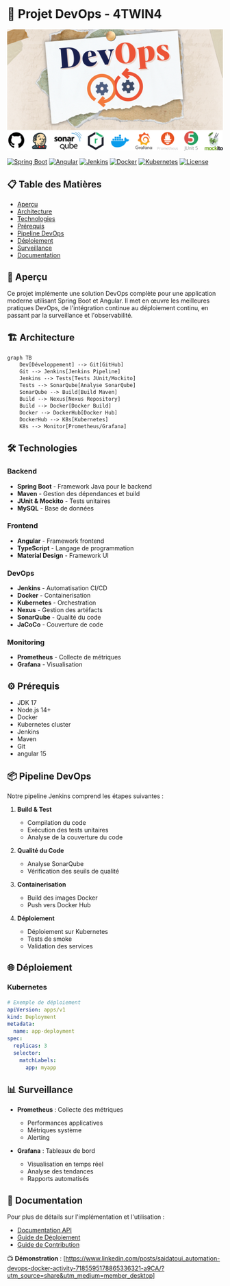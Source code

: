 # 🚀 Projet DevOps - 4TWIN4
![Logo Devops](Port.png)

[![Spring Boot](https://img.shields.io/badge/Spring%20Boot-2.7.0-brightgreen.svg)](https://spring.io/projects/spring-boot)
[![Angular](https://img.shields.io/badge/Angular-14.0.0-red.svg)](https://angular.io/)
[![Jenkins](https://img.shields.io/badge/Jenkins-2.0-blue.svg)](https://www.jenkins.io/)
[![Docker](https://img.shields.io/badge/Docker-20.10-blue.svg)](https://www.docker.com/)
[![Kubernetes](https://img.shields.io/badge/Kubernetes-1.24-blue.svg)](https://kubernetes.io/)
[![License](https://img.shields.io/badge/License-MIT-yellow.svg)](LICENSE)

## 📋 Table des Matières
- [Aperçu](#-aperçu)
- [Architecture](#-architecture)
- [Technologies](#-technologies)
- [Prérequis](#-prérequis)
- [Pipeline DevOps](#-pipeline-devops)
- [Déploiement](#-déploiement)
- [Surveillance](#-surveillance)
- [Documentation](#-documentation)

## 🎯 Aperçu
Ce projet implémente une solution DevOps complète pour une application moderne utilisant Spring Boot et Angular. Il met en œuvre les meilleures pratiques DevOps, de l'intégration continue au déploiement continu, en passant par la surveillance et l'observabilité.

## 🏗 Architecture
```mermaid
graph TB
    Dev[Développement] --> Git[GitHub]
    Git --> Jenkins[Jenkins Pipeline]
    Jenkins --> Tests[Tests JUnit/Mockito]
    Tests --> SonarQube[Analyse SonarQube]
    SonarQube --> Build[Build Maven]
    Build --> Nexus[Nexus Repository]
    Build --> Docker[Docker Build]
    Docker --> DockerHub[Docker Hub]
    DockerHub --> K8s[Kubernetes]
    K8s --> Monitor[Prometheus/Grafana]
```

## 🛠 Technologies
### Backend
- **Spring Boot** - Framework Java pour le backend
- **Maven** - Gestion des dépendances et build
- **JUnit & Mockito** - Tests unitaires
- **MySQL** - Base de données

### Frontend
- **Angular** - Framework frontend
- **TypeScript** - Langage de programmation
- **Material Design** - Framework UI

### DevOps
- **Jenkins** - Automatisation CI/CD
- **Docker** - Containerisation
- **Kubernetes** - Orchestration
- **Nexus** - Gestion des artéfacts
- **SonarQube** - Qualité du code
- **JaCoCo** - Couverture de code

### Monitoring
- **Prometheus** - Collecte de métriques
- **Grafana** - Visualisation

## ⚙️ Prérequis
- JDK 17
- Node.js 14+
- Docker
- Kubernetes cluster
- Jenkins
- Maven
- Git
- angular 15

## 📦 Pipeline DevOps

Notre pipeline Jenkins comprend les étapes suivantes :

1. **Build & Test**
   - Compilation du code
   - Exécution des tests unitaires
   - Analyse de la couverture du code

2. **Qualité du Code**
   - Analyse SonarQube
   - Vérification des seuils de qualité

3. **Containerisation**
   - Build des images Docker
   - Push vers Docker Hub

4. **Déploiement**
   - Déploiement sur Kubernetes
   - Tests de smoke
   - Validation des services

## 🌐 Déploiement

### Kubernetes
```yaml
# Exemple de déploiement
apiVersion: apps/v1
kind: Deployment
metadata:
  name: app-deployment
spec:
  replicas: 3
  selector:
    matchLabels:
      app: myapp
```

## 📊 Surveillance

- **Prometheus** : Collecte des métriques
  - Performances applicatives
  - Métriques système
  - Alerting

- **Grafana** : Tableaux de bord
  - Visualisation en temps réel
  - Analyse des tendances
  - Rapports automatisés

## 📖 Documentation

Pour plus de détails sur l'implémentation et l'utilisation :
- [Documentation API](docs/api.md)
- [Guide de Déploiement](docs/deployment.md)
- [Guide de Contribution](CONTRIBUTING.md)


📺 **Démonstration** : [https://www.linkedin.com/posts/saidatoui_automation-devops-docker-activity-7185595178865336321-a9CA/?utm_source=share&utm_medium=member_desktop]

